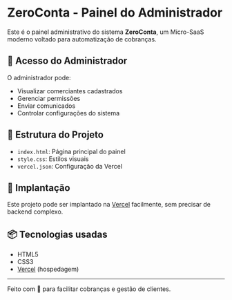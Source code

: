 # ZeroConta - Painel do Administrador

Este é o painel administrativo do sistema **ZeroConta**, um Micro-SaaS moderno voltado para automatização de cobranças.

## 👤 Acesso do Administrador

O administrador pode:

- Visualizar comerciantes cadastrados
- Gerenciar permissões
- Enviar comunicados
- Controlar configurações do sistema

## 🧱 Estrutura do Projeto

- `index.html`: Página principal do painel
- `style.css`: Estilos visuais
- `vercel.json`: Configuração da Vercel

## 🚀 Implantação

Este projeto pode ser implantado na [Vercel](https://vercel.com) facilmente, sem precisar de backend complexo.

## 📦 Tecnologias usadas

- HTML5
- CSS3
- [Vercel](https://vercel.com) (hospedagem)

---

Feito com 💙 para facilitar cobranças e gestão de clientes.

